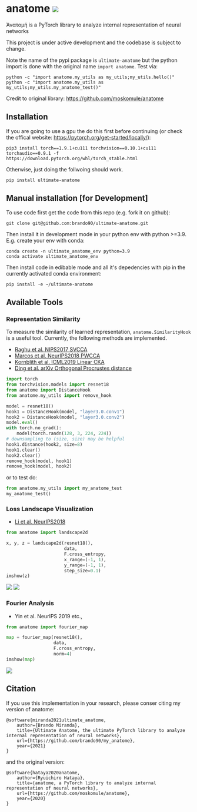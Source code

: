# anatome ![](https://github.com/moskomule/anatome/workflows/pytest/badge.svg)

Ἀνατομή is a PyTorch library to analyze internal representation of neural networks

This project is under active development and the codebase is subject to change.

Note the name of the pypi package is `ultimate-anatome` but the python import is done with
the original name `import anatome`.
Test via:
```angular2html
python -c "import anatome.my_utils as my_utils;my_utils.hello()"
python -c "import anatome.my_utils as my_utils;my_utils.my_anatome_test()"
```

Credit to original library: https://github.com/moskomule/anatome

## Installation

If you are going to use a gpu the do this first before continuing 
(or check the offical website: https://pytorch.org/get-started/locally/):
```angular2html
pip3 install torch==1.9.1+cu111 torchvision==0.10.1+cu111 torchaudio==0.9.1 -f https://download.pytorch.org/whl/torch_stable.html
```
Otherwise, just doing the follwoing should work.
```
pip install ultimate-anatome
```

## Manual installation [for Development]

To use code first get the code from this repo (e.g. fork it on github):

```
git clone git@github.com:brando90/ultimate-anatome.git
```

Then install it in development mode in your python env with python >=3.9.
E.g. create your env with conda:

```
conda create -n ultimate_anatome_env python=3.9
conda activate ultimate_anatome_env
```

Then install code in edibable mode and all it's depedencies with pip in the currently activated conda environment:

```
pip install -e ~/ultimate-anatome
```

## Available Tools

### Representation Similarity

To measure the similarity of learned representation, `anatome.SimilarityHook` is a useful tool. Currently, the following
methods are implemented.

- [Raghu et al. NIPS2017 SVCCA](https://papers.nips.cc/paper/7188-svcca-singular-vector-canonical-correlation-analysis-for-deep-learning-dynamics-and-interpretability)
- [Marcos et al. NeurIPS2018 PWCCA](https://papers.nips.cc/paper/7815-insights-on-representational-similarity-in-neural-networks-with-canonical-correlation)
- [Kornblith et al. ICML2019 Linear CKA](http://proceedings.mlr.press/v97/kornblith19a.html)
- [Ding et al. arXiv Orthogonal Procrustes distance](https://arxiv.org/abs/2108.01661)

```python
import torch
from torchvision.models import resnet18
from anatome import DistanceHook
from anatome.my_utils import remove_hook

model = resnet18()
hook1 = DistanceHook(model, "layer3.0.conv1")
hook2 = DistanceHook(model, "layer3.0.conv2")
model.eval()
with torch.no_grad():
    model(torch.randn(128, 3, 224, 224))
# downsampling to (size, size) may be helpful
hook1.distance(hook2, size=8)
hook1.clear()
hook2.clear()
remove_hook(model, hook1)
remove_hook(model, hook2)
```

or to test do:
```python
from anatome.my_utils import my_anatome_test
my_anatome_test()
```

### Loss Landscape Visualization

- [Li et al. NeurIPS2018](https://papers.nips.cc/paper/7875-visualizing-the-loss-landscape-of-neural-nets)

```python
from anatome import landscape2d

x, y, z = landscape2d(resnet18(),
                      data,
                      F.cross_entropy,
                      x_range=(-1, 1),
                      y_range=(-1, 1),
                      step_size=0.1)
imshow(z)
```

![](assets/landscape2d.svg)
![](assets/landscape3d.svg)

### Fourier Analysis

- Yin et al. NeurIPS 2019 etc.,

```python
from anatome import fourier_map

map = fourier_map(resnet18(),
                  data,
                  F.cross_entropy,
                  norm=4)
imshow(map)
```

![](assets/fourier.svg)

## Citation

If you use this implementation in your research, please conser citing my version of anatome:
```
@software{miranda2021ultimate_anatome,
    author={Brando Miranda},
    title={Ultimate Anatome, the ultimate PyTorch library to analyze internal representation of neural networks},
    url={https://github.com/brando90/my_anatome},
    year={2021}
}
```
and the original version:

```
@software{hataya2020anatome,
    author={Ryuichiro Hataya},
    title={anatome, a PyTorch library to analyze internal representation of neural networks},
    url={https://github.com/moskomule/anatome},
    year={2020}
}
```
